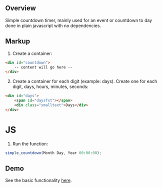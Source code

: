 ## Overview

Simple countdown timer, mainly used for an event or countdown to day done in plain javascript with no dependencies.


## Markup

1) Create a container:
```html
<div id="countdown">
	-- content will go here --
</div>
```

2) Create a container for each digit (example: days). Create one for each digit, days, hours, minutes, seconds:
```html
<div id="days">
    <span id="daysTxt"></span>
    <div class="smalltext">Days</div>
</div>
```

# JS

1) Run the function:
```javascript
simple_countdown(Month Day, Year 00:00:00);
```

## Demo
See the basic functionality [here](http://russellramey.me/examples/simple-countdown).
